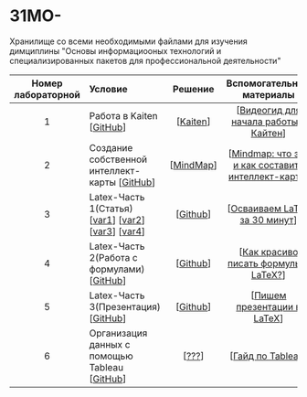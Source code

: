 # 31MO-
Хранилище со всеми необходимыми файлами для изучения димциплины "Основы информациооных технологий и специализированных пакетов для профессиональной деятельности"


| Номер лабораторной | Условие | Решение | Вспомогательные материалы
|:------:|:----------|:----------:|:----------:|
| 1 |  Работа в Kaiten [[GitHub](./conditions/zadanie1)] | [[Kaiten](./solutions/solution1.jpeg)] | [[Видеогид для начала работы в Кайтен](https://kaiten.ru/blog/video-guide/)]
| 2 |  Создание собственной интеллект-карты [[GitHub](./conditions/zadanie2)] | [[MindMap](https://mm.tt/app/map/3253293176?t=mAcHFgwJxo)] | [[Mindmap: что это и как составить интеллект-карту](https://roistat.com/rublog/mindmap/)]
| 3 |  Latex-Часть 1(Статья) [[var1](./conditions/variant-1.pdf)] [[var2](./conditions/variant-2.pdf)] [[var3](./conditions/variant-3.pdf)] [[var4](./conditions/variant-4.pdf)] | [[Github](./solutions/solution2)] | [[Осваиваем LaTeX за 30 минут](https://habr.com/ru/companies/ruvds/articles/574352/)]
| 4 |  Latex-Часть 2(Работа с формулами)  [[GitHub](./conditions/zadanie4)] | [[Github](./solutions/solution3)] | [[Как красиво писать формулы c LaTeX?](https://habr.com/ru/articles/723564/)]
| 5 |  Latex-Часть 3(Презентация) [[GitHub](./conditions/zadanie5)] | [[Github](./solutions/solution4)] | [[Пишем презентации в LaTeX](https://habr.com/ru/articles/471352/)]
| 6 |  Организация данных с помощью Tableau [[GitHub](./conditions/zadanie6)] | [[???](./solutions/solution5)] | [[Гайд по Tableau](https://habr.com/ru/articles/428159/)]
